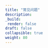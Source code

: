 ```yaml
---
title: "常见问题"
description:
_build:
 render: false 
draft: false
collapsible: true
weight: 80
---
```

